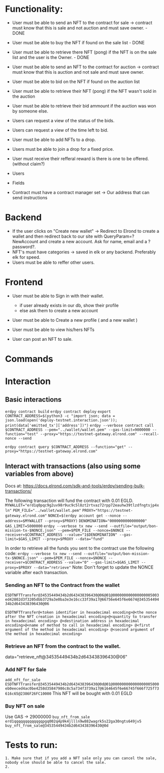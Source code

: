 
# Functionality:
- User must be able to send an NFT to the contract for sale -> contract must know that this is sale and not auction and must save owner.   - DONE
- User must be able to buy the NFT if found on the sale list   - DONE
- User must be able to retrieve there NFT (pong) if the NFT is on the sale list and the user is the Owner. - DONE
- User must be able to send an NFT to the contract for auction -> contract must know that this is auction and not sale and must save owner.
- User must be able to bid on the NFT if found on the auction list
- User must be able to retrieve their NFT (pong) if the NFT wasn't sold in the auction
- User must be able to retrieve their bid ammount if the auction was won by someone else.
- Users can request a view of the status of the bids.
- Users can request a view of the time left to bid.
- User must be able to add NFTs to a drop.
- Users must be able to join a drop for a fixed price.
- User must receive their refferal reward is there is one to be offered. (without claim?)

- Users 
- Fields
- Contract must have a contract manager set -> Our address that can send instructions


# Backend

- If the user clicks on "Create new wallet" -> Redirect to Elrond to create a wallet and then redirect back to our site with QueryParam=?NewAccount and create a new account. Ask for name, email and a ?password?. 
- NFT's must have categories -> saved in elk or any backend. Preferably elk for speed.
- Users must be able to reffer other users.


# Frontend

- User must be able to Sign in with their wallet.
    - if user already exists in our db, show their profile
    - else ask them to create a new account

- User must be able to Create a new profile ( and a new wallet )

- User must be able to view his/hers NFTs

- User can post an NFT to sale.

# Commands

# Interaction
## Basic interactions
`erdpy contract build`
`erdpy contract deploy`
`export CONTRACT_ADDRESS=$(python3 -c "import json; data = json.load(open('deploy-testnet.interaction.json')); print(data['emitted_tx']['address'])")`
`erdpy --verbose contract call $CONTRACT_ADDRESS --pem="../wallet/wallet.pem" --gas-limit=9000000 --function="test" --proxy="https://testnet-gateway.elrond.com" --recall-nonce --send`

`erdpy contract query $CONTRACT_ADDRESS --function="get" --proxy="https://testnet-gateway.elrond.com"`


## Interact with transactions (also using some variables from above)
Docs at: https://docs.elrond.com/sdk-and-tools/erdpy/sending-bulk-transactions/

The following transaction will fund the contract with 0.01 EGLD.
`MYWALLET="erd1q0pqc9g2uv98r9uc9c5l8zt2rtvaz72rpp72eauhw39tlzdfngtsjp4xln"`
`PEM_FILE="../wallet/wallet.pem"`
`PROXY="https://testnet-gateway.elrond.com"`
`NONCE=$(erdpy account get --nonce --address=$MYWALLET --proxy=$PROXY)`
`DENOMINATION="0000000000000000"`
`GAS_LIMIT=5000000`
`erdpy --verbose tx new --send --outfile="output/bon-mission-tx-$NONCE.json" --pem=$PEM_FILE --nonce=$NONCE --receiver=$CONTRACT_ADDRESS --value="1$DENOMINATION" --gas-limit=$GAS_LIMIT --proxy=$PROXY --data="fund"`

In order to retrieve all the funds you sent to the contract use the following code:
`erdpy --verbose tx new --send --outfile="output/bon-mission-tx-$NONCE.json" --pem=$PEM_FILE --nonce=$NONCE --receiver=$CONTRACT_ADDRESS --value="0" --gas-limit=$GAS_LIMIT --proxy=$PROXY --data="retrieve"`
Note: Don't forget to update the NONCE variable after each transaction.


### Sending an NFT to the Contract from the wallet
`ESDTNFTTransfer@34535449434b2d643438396430@06@01@000000000000000005003ed42802d3f3205dbb3729a3e0ba3e3e16cc33f39a17@66756e645f6e6674@34535449434b2d643438396430@06`

`ESDTNFTTransfer@<token identifier in hexadecimal encoding>@<the nonce after the NFT creation in hexadecimal encoding>@<quantity to transfer in hexadecimal encoding> @<destination address in hexadecimal encoding>@<name of method to call in hexadecimal encoding> @<first argument of the method in hexadecimal encoding> @<second argument of the method in hexadecimal encoding>`


### Retrieve an NFT from the contract to the wallet.
data="retrieve_nft@34535449434b2d643438396430@06"


### Add NFT for Sale
`add_nft_for_sale`
`ESDTNFTTransfer@34535449434b2d643438396430@0d@01@000000000000000005000eb0eeced4ac0be4258d35847986c8c5a734f3739a17@6164645f6e66745f666f725f73616c65@2386F26FC10000`
This NFT will be bought with 0.01 EGLD

### Buy NFT on sale
Use GAS -> 29000000
`buy_nft_from_sale`
`erd1qqqqqqqqqqqqqpgq002q4p9k4jllln9w882wagrk5s22ga30ngts649jv5`
`buy_nft_from_sale@34535449434b2d643438396430@0d`


# Tests to run:
    1. Make sure that if you add a NFT sale only you can cancel the sale, nobody else should be able to cancel the sale.
    2. 